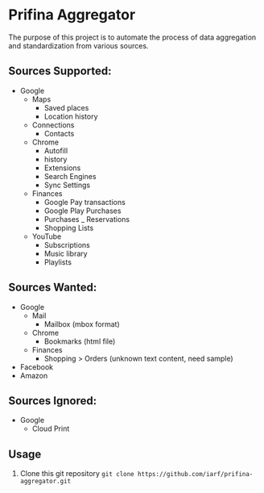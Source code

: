 # Prifina Aggregator

The purpose of this project is to automate the process of data aggregation and standardization from various sources.

## Sources Supported:
- Google
    - Maps
      - Saved places
      - Location history
    - Connections
      - Contacts
    - Chrome
      - Autofill
      - history
      - Extensions
      - Search Engines
      - Sync Settings 
    - Finances
      - Google Pay transactions
      - Google Play Purchases
      - Purchases _ Reservations
      - Shopping Lists
    - YouTube
      - Subscriptions
      - Music library
      - Playlists

## Sources Wanted:
- Google
    - Mail
      - Mailbox (mbox format)
    - Chrome
      - Bookmarks (html file)
    - Finances
      - Shopping > Orders (unknown text content, need sample)
- Facebook
- Amazon

## Sources Ignored:
- Google
    - Cloud Print


## Usage
1. Clone this git repository `git clone https://github.com/iarf/prifina-aggregator.git`
